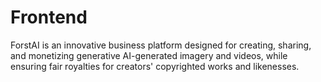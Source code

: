 # Frontend
ForstAI is an innovative business platform designed for creating, sharing, and monetizing generative AI-generated imagery and videos, while ensuring fair royalties for creators' copyrighted works and likenesses.